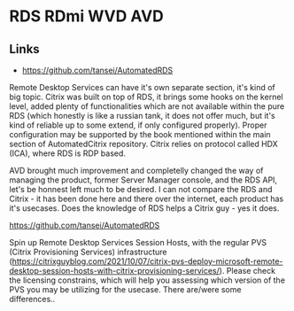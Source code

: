 # RDS RDmi WVD AVD

## Links

* https://github.com/tansei/AutomatedRDS

Remote Desktop Services can have it's own separate section, it's kind of big topic. Citrix was built on top of RDS, it brings some hooks on the kernel level, added plenty of functionalities which are not available within the pure RDS (which honestly is like a russian tank, it does not offer much, but it's kind of reliable up to some extend, if only configured properly). Proper configuration may be supported by the book mentioned within the main section of AutomatedCitrix repository.
Citrix relies on protocol called HDX (ICA), where RDS is RDP based.

AVD brought much improvement and completelly changed the way of managing the product, former Server Manager console, and the RDS API, let's be honnest left much to be desired. I can not compare the RDS and Citrix - it has been done here and there over the internet, each product has it's usecases.
Does the knowledge of RDS helps a Citrix guy - yes it does.

https://github.com/tansei/AutomatedRDS

 Spin up Remote Desktop Services Session Hosts, with the regular PVS (Citrix Provisioning Services) infrastructure (https://citrixguyblog.com/2021/10/07/citrix-pvs-deploy-microsoft-remote-desktop-session-hosts-with-citrix-provisioning-services/). Please check the licensing constrains, which will help you assessing which version of the PVS you may be utilizing for the usecase. There are/were some differences..